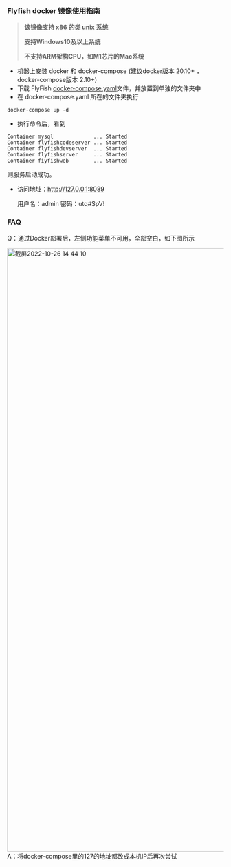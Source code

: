 ### Flyfish docker 镜像使用指南

> **该镜像支持 x86 的类 unix 系统**
> 
> **支持Windows10及以上系统**
> 
> **不支持ARM架构CPU，如M1芯片的Mac系统**

- 机器上安装 docker 和 docker-compose (建议docker版本 20.10+ ，docker-compose版本 2.10+)
- 下载 FlyFish [docker-compose.yaml](https://github.com/CloudWise-OpenSource/FlyFish/releases/download/FlyFish-3.0.0/docker-compose.yaml)文件，并放置到单独的文件夹中
- 在 docker-compose.yaml 所在的文件夹执行

```shell
docker-compose up -d
```

- 执行命令后，看到

```shell
Container mysql             ... Started
Container flyfishcodeserver ... Started
Container flyfishdevserver  ... Started
Container flyfishserver     ... Started
Container fiyfishweb        ... Started
```

则服务启动成功。


- 访问地址：http://127.0.0.1:8089

  用户名：admin 密码：utq#SpV!
  
### FAQ

Q：通过Docker部署后，左侧功能菜单不可用，全部空白，如下图所示

<img width="1401" alt="截屏2022-10-26 14 44 10" src="https://user-images.githubusercontent.com/21328793/197953835-d1216106-2a4a-412c-a5c1-21ed54f644a1.png">
A：将docker-compose里的127的地址都改成本机IP后再次尝试
